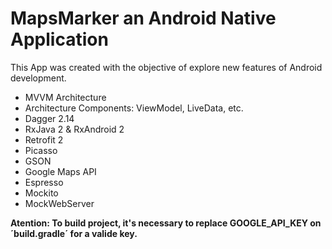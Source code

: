 # MapsMarker an Android Native Application

This App was created with the objective of explore new features of Android development.

* MVVM Architecture
* Architecture Components: ViewModel, LiveData, etc.
* Dagger 2.14
* RxJava 2 & RxAndroid 2
* Retrofit 2
* Picasso
* GSON
* Google Maps API
* Espresso
* Mockito
* MockWebServer

**Atention: To build project, it's necessary to replace GOOGLE_API_KEY on ´build.gradle´ for a valide key.**

[gif]: https://github.com/thiagozg/MapsMarker/blob/develop/demo.gif